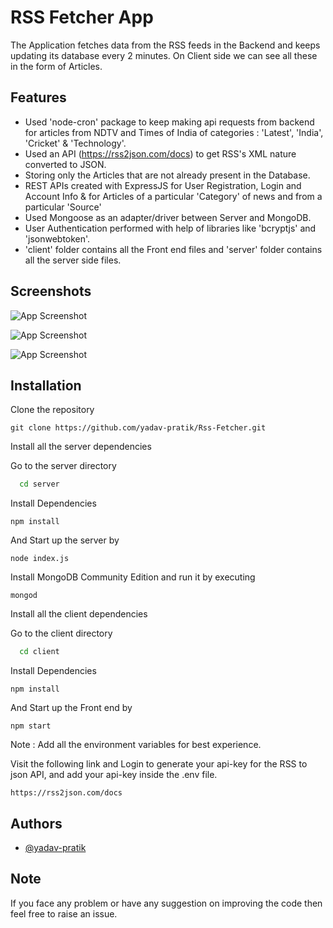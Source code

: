 
# RSS Fetcher App

The Application fetches data from the RSS feeds in the Backend and keeps updating its database every 2 minutes. On Client side we can see all these in the form of Articles.

## Features

- Used 'node-cron' package to keep making api requests from backend for articles from NDTV and Times of India of categories : 'Latest', 'India', 'Cricket' & 'Technology'.
- Used an API (https://rss2json.com/docs) to get RSS's XML nature converted to JSON.
- Storing only the Articles that are not already present in the Database.
- REST APIs created with ExpressJS for User Registration, Login and Account Info & for Articles of a particular 'Category' of news and from a particular 'Source'
- Used Mongoose as an adapter/driver between Server and MongoDB.
- User Authentication performed with help of libraries like 'bcryptjs' and 'jsonwebtoken'.
- 'client' folder contains all the Front end files and 'server' folder contains all the server side files.


## Screenshots

![App Screenshot](https://i.postimg.cc/NjgnXjcj/Screenshot-11.png)

![App Screenshot](https://i.postimg.cc/Hnzw1HP6/Screenshot-12.png)

![App Screenshot](https://i.postimg.cc/T11wh637/Screenshot-13.png)

## Installation

Clone the repository

```
git clone https://github.com/yadav-pratik/Rss-Fetcher.git
```
Install all the server dependencies

Go to the server directory

```bash
  cd server
```

Install Dependencies
```
npm install
```
And Start up the server by

```
node index.js
```

Install MongoDB Community Edition and run it by executing
```
mongod
```

Install all the client dependencies

Go to the client directory

```bash
  cd client
```

Install Dependencies
```
npm install
```

And Start up the Front end by

```
npm start
```

Note : Add all the environment variables for best experience.

Visit the following link and Login to generate your api-key for the RSS to json API, and add your api-key inside the .env file.

```
https://rss2json.com/docs
```

## Authors

- [@yadav-pratik](https://github.com/yadav-pratik)


## Note

If you face any problem or have any suggestion on improving the code then feel free to raise an issue.